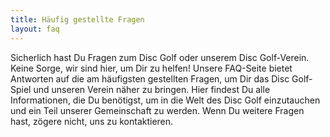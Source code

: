 ```yaml
---
title: Häufig gestellte Fragen
layout: faq
---
```


Sicherlich hast Du Fragen zum Disc Golf oder unserem Disc Golf-Verein. Keine Sorge, wir sind hier, um Dir zu helfen! Unsere FAQ-Seite bietet Antworten auf die am häufigsten gestellten Fragen, um Dir das Disc Golf-Spiel und unseren Verein näher zu bringen. Hier findest Du alle Informationen, die Du benötigst, um in die Welt des Disc Golf einzutauchen und ein Teil unserer Gemeinschaft zu werden. Wenn Du weitere Fragen hast, zögere nicht, uns zu kontaktieren.
